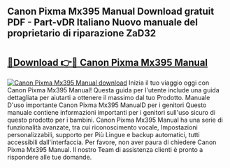 ## Canon Pixma Mx395 Manual Download gratuit PDF - Part-vDR Italiano Nuovo manuale del proprietario di riparazione ZaD32

# <h2><a href="http://df9y7q9.blite.top/?on=Canon+Pixma+Mx395+Manual">🔗Download 👉🔴 Canon Pixma Mx395 Manual</a></h2>

[![Canon Pixma Mx395 Manual download](https://i.imgur.com/lujVjoI.png)](http://df9y7q9.blite.top/?on=Canon+Pixma+Mx395+Manual)
Inizia il tuo viaggio oggi con Canon Pixma Mx395 Manual! Questa guida per l'utente include una guida dettagliata per aiutarti a ottenere il massimo dal tuo Prodotto. Manuale D'uso importante Canon Pixma Mx395 ManualD per i genitori Questo manuale contiene informazioni importanti per i genitori sull'uso sicuro di questo prodotto per i bambini. Canon Pixma Mx395 Manual ha una serie di funzionalità avanzate, tra cui riconoscimento vocale, Impostazioni personalizzabili, supporto per Più Lingue e backup automatici, tutti accessibili dall'interfaccia. Per favore, non aver paura di chiedere Canon Pixma Mx395 Manual. Il nostro Team di assistenza clienti è pronto a rispondere alle tue domande.
